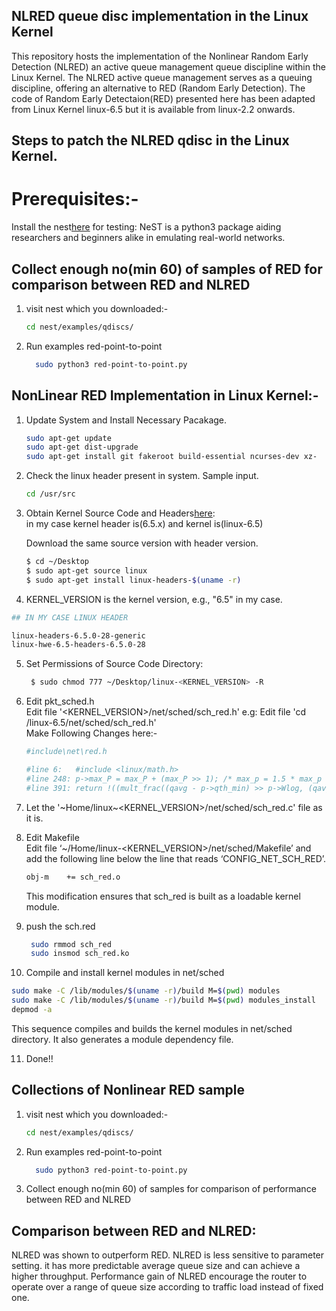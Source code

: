 ## NLRED queue disc implementation in the Linux Kernel

This repository hosts the implementation of the Nonlinear Random Early Detection (NLRED) an active queue management queue discipline within the Linux Kernel. The NLRED active queue management serves as a queuing discipline, offering an alternative to RED (Random Early Detection). The code of Random Early Detectaion(RED) presented here has been adapted from Linux Kernel linux-6.5 but it is available from linux-2.2 onwards.

## Steps to patch the NLRED qdisc in the Linux Kernel.

# Prerequisites:-
  Install the nest[here](https://nest.nitk.ac.in/docs/v0.4.3/user/install.html) for testing:
  NeST is a python3 package aiding researchers and beginners alike in emulating         real-world networks.
  
  ## Collect enough no(min 60) of samples of RED for comparison between RED and NLRED
1. visit nest which you downloaded:-
   ```bash
   cd nest/examples/qdiscs/
   ```
2. Run examples red-point-to-point
   ```bash
     sudo python3 red-point-to-point.py
   ```

## NonLinear RED Implementation in Linux Kernel:-

1. Update System and Install Necessary Pacakage.
   ```bash
   sudo apt-get update
   sudo apt-get dist-upgrade
   sudo apt-get install git fakeroot build-essential ncurses-dev xz-    utils libssl-    dev bc flex libelf-dev bison
   ```

2. Check the linux header present in system.
   Sample input.
   ```bash
   cd /usr/src
   ```
3. Obtain Kernel Source Code and Headers[here](https://github.com/torvalds/linux/tags):
   <br/>
   in my case kernel header is(6.5.x) and kernel is(linux-6.5)

   Download the same source version with header version.
   ```bash
   $ cd ~/Desktop
   $ sudo apt-get source linux
   $ sudo apt-get install linux-headers-$(uname -r)
   ```
4.  KERNEL_VERSION is the kernel version, e.g., "6.5" in my case.
   ```bash
   ## IN MY CASE LINUX HEADER
  
   linux-headers-6.5.0-28-generic  
   linux-hwe-6.5-headers-6.5.0-28
   ```

5. Set Permissions of Source Code Directory:
   ```bash
    $ sudo chmod 777 ~/Desktop/linux-<KERNEL_VERSION> -R
   ```

6. Edit pkt_sched.h
   <br/>
   Edit file '<KERNEL_VERSION>/net/sched/sch_red.h'
   e.g: Edit file 'cd /linux-6.5/net/sched/sch_red.h'
   <br/>
   Make Following Changes here:-
   ```bash
   #include\net\red.h

   #line 6:   #include <linux/math.h>
   #line 248: p->max_P = max_P + (max_P >> 1); /* max_p = 1.5 * max_p  */
   #line 391: return !((mult_frac((qavg - p->qth_min) >> p->Wlog, (qavg - p->qth_min)    >> p->Wlog, p->max_P)) * v->qcount < v->qR);
   ```
6. Let the '~Home/linux~<KERNEL_VERSION>/net/sched/sch_red.c' file as it is.

7. Edit Makefile<br/>
   Edit file ‘~/Home/linux-<KERNEL_VERSION>/net/sched/Makefile’ and add the following    line below the line that reads ‘CONFIG_NET_SCH_RED’.
   ```bash
   obj-m	+= sch_red.o
   ```
   This modification ensures that sch_red is built as a loadable kernel module.
   
9. push the sch.red
   ```bash
    sudo rmmod sch_red
    sudo insmod sch_red.ko
    ```
  
10. Compile and install kernel modules in net/sched
   ```bash
   sudo make -C /lib/modules/$(uname -r)/build M=$(pwd) modules
   sudo make -C /lib/modules/$(uname -r)/build M=$(pwd) modules_install
   depmod -a
   ```
  This sequence compiles and builds the kernel modules in net/sched directory. It       also generates a module dependency file.

11. Done!!

## Collections of Nonlinear RED sample

1. visit nest which you downloaded:-
   ```bash
   cd nest/examples/qdiscs/
   ```
2. Run examples red-point-to-point
   ```bash
     sudo python3 red-point-to-point.py
   ```
3. Collect enough no(min 60) of samples for comparison of performance between RED and NLRED


## Comparison between RED and NLRED:
  NLRED was shown to outperform RED. NLRED is less sensitive to parameter setting. it has more predictable average queue size and can achieve a higher throughput. Performance gain of NLRED encourage the router to operate over a range of queue size according to traffic load instead of fixed one. 

